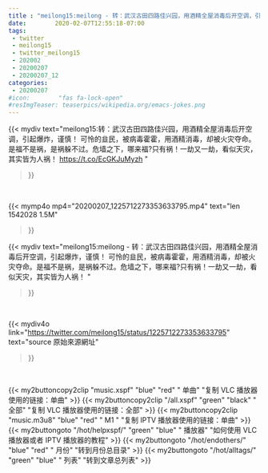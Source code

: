 ```yaml
---
title : "meilong15:meilong - 转：武汉古田四路佳兴园，用酒精全屋消毒后开空调，引起爆炸，谨慎！ 可怜的韭民，被病毒霍霍，用酒精消毒，却被火灾夺命。是福不是祸，是祸躲不过。危墙之下，哪来福?只有祸！一劫又一劫，看似天灾，其实皆为人祸！ "
date:        2020-02-07T12:55:18-07:00
tags:
 - twitter
 - meilong15
 - twitter_meilong15
 - 202002
 - 20200207
 - 20200207_12
categories:
 - 20200207
#icon:        "fas fa-lock-open"
#resImgTeaser: teaserpics/wikipedia.org/emacs-jokes.png
---
```


{{< mydiv text="meilong15:转：武汉古田四路佳兴园，用酒精全屋消毒后开空调，引起爆炸，谨慎！ 可怜的韭民，被病毒霍霍，用酒精消毒，却被火灾夺命。是福不是祸，是祸躲不过。危墙之下，哪来福?只有祸！一劫又一劫，看似天灾，其实皆为人祸！ https://t.co/EcGKJuMyzh "
>}}
<br>


{{< mymp4o mp4="20200207_1225712273353633795.mp4"
text="len 1542028    1.5M"
>}}


{{< mydiv text="meilong15:meilong - 转：武汉古田四路佳兴园，用酒精全屋消毒后开空调，引起爆炸，谨慎！ 可怜的韭民，被病毒霍霍，用酒精消毒，却被火灾夺命。是福不是祸，是祸躲不过。危墙之下，哪来福?只有祸！一劫又一劫，看似天灾，其实皆为人祸！ "
>}}
<br>

{{< mydiv4o link="https://twitter.com/meilong15/status/1225712273353633795"
text="source 原始來源網址"
>}}


<br>





{{< my2buttoncopy2clip "music.xspf"        "blue"   "red"    " 单曲"  "复制 VLC 播放器使用的链接：单曲" >}} {{< my2buttoncopy2clip "/all.xspf"         "green"  "black"  " 全部"  "复制 VLC 播放器使用的链接：全部" >}} {{< my2buttoncopy2clip "music.m3u8"        "blue"   "red"    " M1 "    "复制 IPTV 播放器使用的链接：单曲" >}} {{< my2buttongoto      "/hot/helpxspf/"    "green"  "blue"   " 播放器" "如何使用 VLC 播放器或者 IPTV 播放器的教程" >}} {{< my2buttongoto      "/hot/endothers/"   "blue"   "red"    " 月份"   "转到月份总目录" >}} {{< my2buttongoto      "/hot/alltags/"     "green"  "blue"   " 列表"   "转到文章总列表" >}} 

